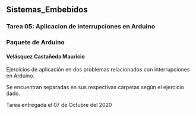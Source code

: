 ## Sistemas_Embebidos 
### Tarea 05: Aplicacion de interrupciones en Arduino 
### Paquete de Arduino
#### Velásquez Castañeda Mauricio
Ejercicios de aplicación en dos problemas relacionados con interrupciones en Arduino. 

Se encuentran separadas en sus respectivas carpetas según el ejercicio dado.

Tarea entregada el 07 de Octubre del 2020
